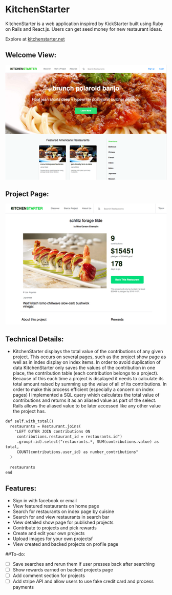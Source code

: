 # KitchenStarter

KitchenStarter is a web application inspired by KickStarter built using Ruby on Rails and React.js. Users can get seed money for new restaurant ideas.

Explore at [kitchenstarter.net][live]

[live]: http://www.kitchenstarter.net


## Welcome View:

![home-page]

[home-page]: docs/images/home-page.png

## Project Page:

![project-page]

[project-page]: docs/images/project-page.png

## Technical Details:

- KitchenStarter displays the total value of the contributions of any given project.
  This occurs on several pages, such as the project show page as well as in index display on index items. In order to avoid duplication of data KitchenStarter only saves the values of the contribution in one place, the contribution table (each contribution belongs to a project). Because of this each time a project is displayed it needs to calculate its total amount raised by summing up the value of all of its contributions. In order to make this process efficient (especially a concern on index pages) I implemented a SQL query which calculates the total value of contributions and returns it as an aliased value as part of the select. Rails allows the aliased value to be later accessed like any other value the project has.

```
def self.with_total()
  restaurants = Restaurant.joins(
    "LEFT OUTER JOIN contributions ON
     contributions.restaurant_id = restaurants.id")
     .group(:id).select("restaurants.*, SUM(contributions.value) as total,
     COUNT(contributions.user_id) as number_contributions"
  )

  restaurants
end

```

## Features:

- Sign in with facebook or email
- View featured restaurants on home page
- Search for restaurants on index page by cuisine
- Search for and view restaurants in search bar
- View detailed show page for published projects
- Contribute to projects and pick rewards
- Create and edit your own projects
- Upload images for your own projectsf
- View created and backed projects on profile page


##To-do:

- [ ] Save searches and rerun them if user presses back after searching
- [ ] Show rewards earned on backed projects page
- [ ] Add comment section for projects
- [ ] Add stripe API and allow users to use fake credit card and process payments
